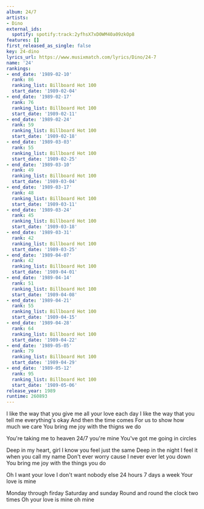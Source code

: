 ```yaml
---
album: 24/7
artists:
- Dino
external_ids:
  spotify: spotify:track:2yfhsX7xD0WM40a09zkOp8
features: []
first_released_as_single: false
key: 24-dino
lyrics_url: https://www.musixmatch.com/lyrics/Dino/24-7
name: '24'
rankings:
- end_date: '1989-02-10'
  rank: 86
  ranking_list: Billboard Hot 100
  start_date: '1989-02-04'
- end_date: '1989-02-17'
  rank: 76
  ranking_list: Billboard Hot 100
  start_date: '1989-02-11'
- end_date: '1989-02-24'
  rank: 59
  ranking_list: Billboard Hot 100
  start_date: '1989-02-18'
- end_date: '1989-03-03'
  rank: 55
  ranking_list: Billboard Hot 100
  start_date: '1989-02-25'
- end_date: '1989-03-10'
  rank: 49
  ranking_list: Billboard Hot 100
  start_date: '1989-03-04'
- end_date: '1989-03-17'
  rank: 48
  ranking_list: Billboard Hot 100
  start_date: '1989-03-11'
- end_date: '1989-03-24'
  rank: 45
  ranking_list: Billboard Hot 100
  start_date: '1989-03-18'
- end_date: '1989-03-31'
  rank: 42
  ranking_list: Billboard Hot 100
  start_date: '1989-03-25'
- end_date: '1989-04-07'
  rank: 42
  ranking_list: Billboard Hot 100
  start_date: '1989-04-01'
- end_date: '1989-04-14'
  rank: 51
  ranking_list: Billboard Hot 100
  start_date: '1989-04-08'
- end_date: '1989-04-21'
  rank: 55
  ranking_list: Billboard Hot 100
  start_date: '1989-04-15'
- end_date: '1989-04-28'
  rank: 64
  ranking_list: Billboard Hot 100
  start_date: '1989-04-22'
- end_date: '1989-05-05'
  rank: 79
  ranking_list: Billboard Hot 100
  start_date: '1989-04-29'
- end_date: '1989-05-12'
  rank: 95
  ranking_list: Billboard Hot 100
  start_date: '1989-05-06'
release_year: 1989
runtime: 260893
---
```

I like the way that you give me all your love each day
I like the way that you tell me everything's okay
And then the time comes
For us to show how much we care
You bring me joy with the thigns we do

You're taking me to heaven
24/7 you're mine
You've got me going in circles

Deep in my heart, girl I know you feel just the same
Deep in the night I feel it when you call my name
Don't ever worry cause I never ever let you down
You bring me joy with the things you do

Oh I want your love
I don't want nobody else
24 hours 7 days a week
Your love is mine

Monday through firday
Saturday and sunday
Round and round the clock two times
Oh your love is mine oh mine
